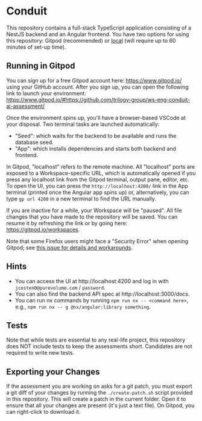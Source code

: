 # Conduit

This repository contains a full-stack TypeScript application consisting of a NestJS backend and an Angular frontend. You have two options for using this repository: Gitpod (recommended) or [local](./LOCAL.md) (will require up to 60 minutes of set-up time).

## Running in Gitpod

You can sign up for a free Gitpod account here: https://www.gitpod.io/ using your GitHub account. After you sign up, you can open the following link to launch your environment: https://www.gitpod.io/#https://github.com/trilogy-group/ws-eng-conduit-ai-assessment/

Once the environment spins up, you'll have a browser-based VSCode at your disposal. Two terminal tasks are launched automatically:

- "Seed": which waits for the backend to be available and runs the database seed.
- "App": which installs dependencies and starts both backend and frontend.

In Gitpod, "localhost" refers to the remote machine. All "localhost" ports are exposed to a Workspace-specific URL, which is automatically opened if you press any localhost link from the Gitpod terminal, output pane, editor, etc. To open the UI, you can press the `http://localhost:4200/` link in the App terminal (printed once the Angular app spins up) or, alternatively, you can type `gp url 4200` in a new terminal to find the URL manually.

If you are inactive for a while, your Workspace will be "paused". All file changes that you have made to the repository will be saved. You can resume it by refreshing the link or by going here: https://gitpod.io/workspaces.

Note that some Firefox users might face a "Security Error" when opening Gitpod; see [this issue for details and workarounds](https://github.com/gitpod-io/gitpod/issues/9386).

## Hints

- You can access the UI at http://localhost:4200 and log in with `jcosten0@purevolume.com` / `password`.
- You can also find the backend API spec at http://localhost:3000/docs.
- You can run nx commands by running `npm run nx -- <command here>`, e.g., `npm run nx -- g @nx/angular:library something`.

## Tests

Note that while tests are essential to any real-life project, this repository does NOT include tests to keep the assessments short. Candidates are not required to write new tests.

## Exporting your Changes

If the assessment you are working on asks for a git patch, you must export a git diff of your changes by running the `./create-patch.sh` script provided in this repository. This will create a patch in the current folder. Open it to ensure that all your changes are present (it's just a text file). On Gitpod, you can right-click to download it.
